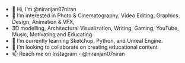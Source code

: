 - 👋 Hi, I’m @niranjan07niran
- 👀 I’m interested in Photo & Cinematography, Video Editing, Graphics Design, Animation & VFX,
- 3D modelling, Architectural Visualization, Writing, Gaming, YouTube, Music, Motivating and Educating.
- 🌱 I’m currently learning Sketchup, Python, and Unreal Engine.
- 💞️ I’m looking to collaborate on creating educational content
- 📫 Reach me on Instagram - @niranjan07niran
<!---
niranjan07niran/niranjan07niran is a ✨ special ✨ repository because its `README.md` (this file) appears on your GitHub profile.
You can click the Preview link to take a look at your changes.
--->
